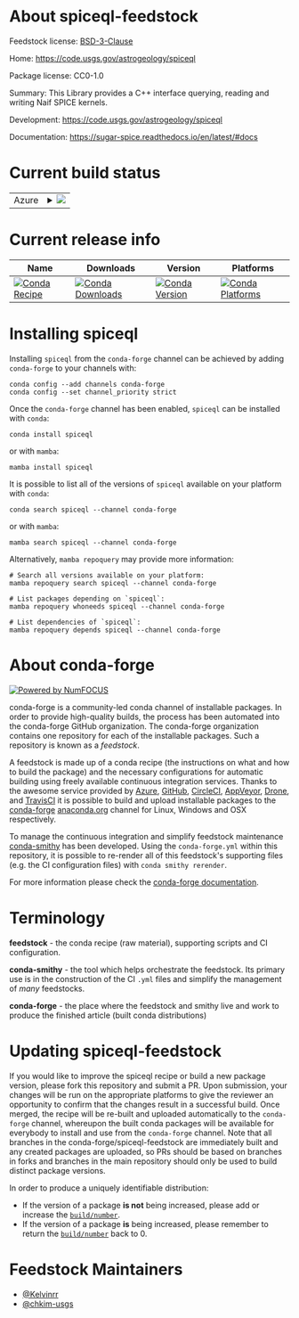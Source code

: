 About spiceql-feedstock
=======================

Feedstock license: [BSD-3-Clause](https://github.com/conda-forge/spiceql-feedstock/blob/main/LICENSE.txt)

Home: https://code.usgs.gov/astrogeology/spiceql

Package license: CC0-1.0

Summary: This Library provides a C++ interface querying, reading and writing Naif SPICE kernels.

Development: https://code.usgs.gov/astrogeology/spiceql

Documentation: https://sugar-spice.readthedocs.io/en/latest/#docs

Current build status
====================


<table>
    
  <tr>
    <td>Azure</td>
    <td>
      <details>
        <summary>
          <a href="https://dev.azure.com/conda-forge/feedstock-builds/_build/latest?definitionId=21287&branchName=main">
            <img src="https://dev.azure.com/conda-forge/feedstock-builds/_apis/build/status/spiceql-feedstock?branchName=main">
          </a>
        </summary>
        <table>
          <thead><tr><th>Variant</th><th>Status</th></tr></thead>
          <tbody><tr>
              <td>linux_64_python3.10.____cpython</td>
              <td>
                <a href="https://dev.azure.com/conda-forge/feedstock-builds/_build/latest?definitionId=21287&branchName=main">
                  <img src="https://dev.azure.com/conda-forge/feedstock-builds/_apis/build/status/spiceql-feedstock?branchName=main&jobName=linux&configuration=linux%20linux_64_python3.10.____cpython" alt="variant">
                </a>
              </td>
            </tr><tr>
              <td>linux_64_python3.11.____cpython</td>
              <td>
                <a href="https://dev.azure.com/conda-forge/feedstock-builds/_build/latest?definitionId=21287&branchName=main">
                  <img src="https://dev.azure.com/conda-forge/feedstock-builds/_apis/build/status/spiceql-feedstock?branchName=main&jobName=linux&configuration=linux%20linux_64_python3.11.____cpython" alt="variant">
                </a>
              </td>
            </tr><tr>
              <td>linux_64_python3.8.____cpython</td>
              <td>
                <a href="https://dev.azure.com/conda-forge/feedstock-builds/_build/latest?definitionId=21287&branchName=main">
                  <img src="https://dev.azure.com/conda-forge/feedstock-builds/_apis/build/status/spiceql-feedstock?branchName=main&jobName=linux&configuration=linux%20linux_64_python3.8.____cpython" alt="variant">
                </a>
              </td>
            </tr><tr>
              <td>linux_64_python3.9.____cpython</td>
              <td>
                <a href="https://dev.azure.com/conda-forge/feedstock-builds/_build/latest?definitionId=21287&branchName=main">
                  <img src="https://dev.azure.com/conda-forge/feedstock-builds/_apis/build/status/spiceql-feedstock?branchName=main&jobName=linux&configuration=linux%20linux_64_python3.9.____cpython" alt="variant">
                </a>
              </td>
            </tr><tr>
              <td>osx_64_python3.10.____cpython</td>
              <td>
                <a href="https://dev.azure.com/conda-forge/feedstock-builds/_build/latest?definitionId=21287&branchName=main">
                  <img src="https://dev.azure.com/conda-forge/feedstock-builds/_apis/build/status/spiceql-feedstock?branchName=main&jobName=osx&configuration=osx%20osx_64_python3.10.____cpython" alt="variant">
                </a>
              </td>
            </tr><tr>
              <td>osx_64_python3.11.____cpython</td>
              <td>
                <a href="https://dev.azure.com/conda-forge/feedstock-builds/_build/latest?definitionId=21287&branchName=main">
                  <img src="https://dev.azure.com/conda-forge/feedstock-builds/_apis/build/status/spiceql-feedstock?branchName=main&jobName=osx&configuration=osx%20osx_64_python3.11.____cpython" alt="variant">
                </a>
              </td>
            </tr><tr>
              <td>osx_64_python3.8.____cpython</td>
              <td>
                <a href="https://dev.azure.com/conda-forge/feedstock-builds/_build/latest?definitionId=21287&branchName=main">
                  <img src="https://dev.azure.com/conda-forge/feedstock-builds/_apis/build/status/spiceql-feedstock?branchName=main&jobName=osx&configuration=osx%20osx_64_python3.8.____cpython" alt="variant">
                </a>
              </td>
            </tr><tr>
              <td>osx_64_python3.9.____cpython</td>
              <td>
                <a href="https://dev.azure.com/conda-forge/feedstock-builds/_build/latest?definitionId=21287&branchName=main">
                  <img src="https://dev.azure.com/conda-forge/feedstock-builds/_apis/build/status/spiceql-feedstock?branchName=main&jobName=osx&configuration=osx%20osx_64_python3.9.____cpython" alt="variant">
                </a>
              </td>
            </tr>
          </tbody>
        </table>
      </details>
    </td>
  </tr>
</table>

Current release info
====================

| Name | Downloads | Version | Platforms |
| --- | --- | --- | --- |
| [![Conda Recipe](https://img.shields.io/badge/recipe-spiceql-green.svg)](https://anaconda.org/conda-forge/spiceql) | [![Conda Downloads](https://img.shields.io/conda/dn/conda-forge/spiceql.svg)](https://anaconda.org/conda-forge/spiceql) | [![Conda Version](https://img.shields.io/conda/vn/conda-forge/spiceql.svg)](https://anaconda.org/conda-forge/spiceql) | [![Conda Platforms](https://img.shields.io/conda/pn/conda-forge/spiceql.svg)](https://anaconda.org/conda-forge/spiceql) |

Installing spiceql
==================

Installing `spiceql` from the `conda-forge` channel can be achieved by adding `conda-forge` to your channels with:

```
conda config --add channels conda-forge
conda config --set channel_priority strict
```

Once the `conda-forge` channel has been enabled, `spiceql` can be installed with `conda`:

```
conda install spiceql
```

or with `mamba`:

```
mamba install spiceql
```

It is possible to list all of the versions of `spiceql` available on your platform with `conda`:

```
conda search spiceql --channel conda-forge
```

or with `mamba`:

```
mamba search spiceql --channel conda-forge
```

Alternatively, `mamba repoquery` may provide more information:

```
# Search all versions available on your platform:
mamba repoquery search spiceql --channel conda-forge

# List packages depending on `spiceql`:
mamba repoquery whoneeds spiceql --channel conda-forge

# List dependencies of `spiceql`:
mamba repoquery depends spiceql --channel conda-forge
```


About conda-forge
=================

[![Powered by
NumFOCUS](https://img.shields.io/badge/powered%20by-NumFOCUS-orange.svg?style=flat&colorA=E1523D&colorB=007D8A)](https://numfocus.org)

conda-forge is a community-led conda channel of installable packages.
In order to provide high-quality builds, the process has been automated into the
conda-forge GitHub organization. The conda-forge organization contains one repository
for each of the installable packages. Such a repository is known as a *feedstock*.

A feedstock is made up of a conda recipe (the instructions on what and how to build
the package) and the necessary configurations for automatic building using freely
available continuous integration services. Thanks to the awesome service provided by
[Azure](https://azure.microsoft.com/en-us/services/devops/), [GitHub](https://github.com/),
[CircleCI](https://circleci.com/), [AppVeyor](https://www.appveyor.com/),
[Drone](https://cloud.drone.io/welcome), and [TravisCI](https://travis-ci.com/)
it is possible to build and upload installable packages to the
[conda-forge](https://anaconda.org/conda-forge) [anaconda.org](https://anaconda.org/)
channel for Linux, Windows and OSX respectively.

To manage the continuous integration and simplify feedstock maintenance
[conda-smithy](https://github.com/conda-forge/conda-smithy) has been developed.
Using the ``conda-forge.yml`` within this repository, it is possible to re-render all of
this feedstock's supporting files (e.g. the CI configuration files) with ``conda smithy rerender``.

For more information please check the [conda-forge documentation](https://conda-forge.org/docs/).

Terminology
===========

**feedstock** - the conda recipe (raw material), supporting scripts and CI configuration.

**conda-smithy** - the tool which helps orchestrate the feedstock.
                   Its primary use is in the construction of the CI ``.yml`` files
                   and simplify the management of *many* feedstocks.

**conda-forge** - the place where the feedstock and smithy live and work to
                  produce the finished article (built conda distributions)


Updating spiceql-feedstock
==========================

If you would like to improve the spiceql recipe or build a new
package version, please fork this repository and submit a PR. Upon submission,
your changes will be run on the appropriate platforms to give the reviewer an
opportunity to confirm that the changes result in a successful build. Once
merged, the recipe will be re-built and uploaded automatically to the
`conda-forge` channel, whereupon the built conda packages will be available for
everybody to install and use from the `conda-forge` channel.
Note that all branches in the conda-forge/spiceql-feedstock are
immediately built and any created packages are uploaded, so PRs should be based
on branches in forks and branches in the main repository should only be used to
build distinct package versions.

In order to produce a uniquely identifiable distribution:
 * If the version of a package **is not** being increased, please add or increase
   the [``build/number``](https://docs.conda.io/projects/conda-build/en/latest/resources/define-metadata.html#build-number-and-string).
 * If the version of a package **is** being increased, please remember to return
   the [``build/number``](https://docs.conda.io/projects/conda-build/en/latest/resources/define-metadata.html#build-number-and-string)
   back to 0.

Feedstock Maintainers
=====================

* [@Kelvinrr](https://github.com/Kelvinrr/)
* [@chkim-usgs](https://github.com/chkim-usgs/)

